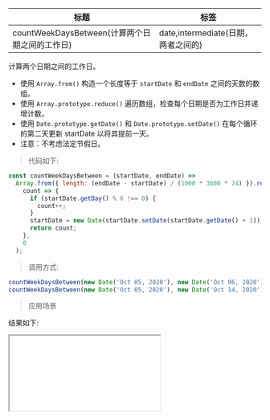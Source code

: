 | 标题                                           | 标签                                |
| ---------------------------------------------- | ----------------------------------- |
| countWeekDaysBetween(计算两个日期之间的工作日) | date,intermediate(日期，两者之间的) |

计算两个日期之间的工作日。

- 使用 `Array.from()` 构造一个长度等于 `startDate` 和 `endDate` 之间的天数的数组。
- 使用 `Array.prototype.reduce()` 遍历数组，检查每个日期是否为工作日并递增计数。
- 使用 `Date.prototype.getDate()` 和 `Date.prototype.setDate()` 在每个循环的第二天更新 startDate 以将其提前一天。
- 注意：不考虑法定节假日。

> 代码如下:

```js
const countWeekDaysBetween = (startDate, endDate) =>
  Array.from({ length: (endDate - startDate) / (1000 * 3600 * 24) }).reduce(
    count => {
      if (startDate.getDay() % 6 !== 0) {
        count++;
      }
      startDate = new Date(startDate.setDate(startDate.getDate() + 1));
      return count;
    },
    0
  );
```

> 调用方式:

```js
countWeekDaysBetween(new Date('Oct 05, 2020'), new Date('Oct 06, 2020')); // 1
countWeekDaysBetween(new Date('Oct 05, 2020'), new Date('Oct 14, 2020')); // 7
```

> 应用场景

<div class="code-editor" data-url="codes/javascript/html/countWeekDaysBetween.html" data-language="html"></div>

结果如下:

<iframe src="codes/javascript/html/countWeekDaysBetween.html"></iframe>
